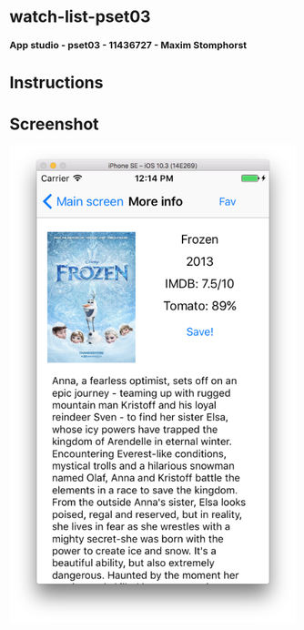# watch-list-pset03
### App studio - pset03 - 11436727 - Maxim Stomphorst

# Instructions


# Screenshot
![alt tag](doc/screen.png)
